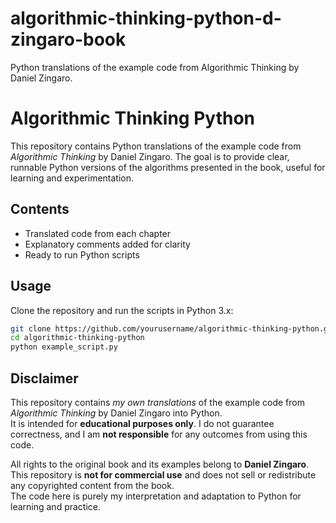 # algorithmic-thinking-python-d-zingaro-book
Python translations of the example code from Algorithmic Thinking by Daniel Zingaro.

# Algorithmic Thinking Python

This repository contains Python translations of the example code from *Algorithmic Thinking* by Daniel Zingaro. The goal is to provide clear, runnable Python versions of the algorithms presented in the book, useful for learning and experimentation.

## Contents

- Translated code from each chapter
- Explanatory comments added for clarity
- Ready to run Python scripts

## Usage

Clone the repository and run the scripts in Python 3.x:

```bash
git clone https://github.com/yourusername/algorithmic-thinking-python.git
cd algorithmic-thinking-python
python example_script.py
```

## Disclaimer

This repository contains *my own translations* of the example code from *Algorithmic Thinking* by Daniel Zingaro into Python.  
It is intended for **educational purposes only**. I do not guarantee correctness, and I am **not responsible** for any outcomes from using this code.  

All rights to the original book and its examples belong to **Daniel Zingaro**.  
This repository is **not for commercial use** and does not sell or redistribute any copyrighted content from the book.  
The code here is purely my interpretation and adaptation to Python for learning and practice.
